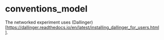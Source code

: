 # conventions_model

The networked experiment uses (Dallinger)[https://dallinger.readthedocs.io/en/latest/installing_dallinger_for_users.html].

